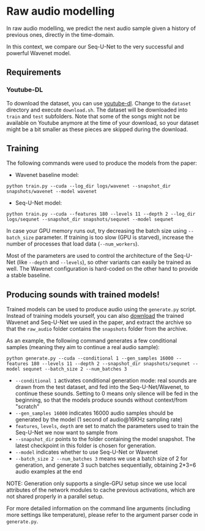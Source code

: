 # Raw audio modelling

In raw audio modelling, we predict the next audio sample given a history of previous ones, directly in the time-domain.

In this context, we compare our Seq-U-Net to the very successful and powerful Wavenet model.

## Requirements
### Youtube-DL

To download the dataset, you can use [youtube-dl](https://github.com/ytdl-org/youtube-dl).
Change to the ```dataset``` directory and execute ```download.sh```.
The dataset will be downloaded into ```train``` and ```test``` subfolders.
Note that some of the songs might not be available on Youtube anymore at the time of your download, so your dataset might be a bit smaller as these pieces are skipped during the download.

## Training

The following commands were used to produce the models from the paper:

* Wavenet baseline model:
```
python train.py --cuda --log_dir logs/wavenet --snapshot_dir snapshots/wavenet --model wavenet
```

* Seq-U-Net model:
```
python train.py --cuda --features 180 --levels 11 --depth 2 --log_dir logs/sequnet --snapshot_dir snapshots/sequnet --model sequnet
```

In case your GPU memory runs out, try decreasing the batch size using ```--batch_size``` parameter.
If training is too slow (GPU is starved), increase the number of processes that load data (```--num_workers```). 

Most of the parameters are used to control the architecture of the Seq-U-Net (like ``--depth`` and ``--levels``), so other variants can easily be trained as well.
The Wavenet configuration is hard-coded on the other hand to provide a stable baseline.

## Producing sounds with trained models!

Trained models can be used to produce audio using the ``generate.py`` script.
Instead of training models yourself, you can also [download](https://www.dropbox.com/s/69oh0iwhy153ncd/models.zip?dl=1) the trained Wavenet and Seq-U-Net we used in the paper, and extract the archive so that the ``raw_audio`` folder contains the ``snapshots`` folder from the archive.

As an example, the following command generates a few conditional samples (meaning they aim to continue a real audio sample):

```
python generate.py --cuda --conditional 1 --gen_samples 16000 --features 180 --levels 11 --depth 2 --snapshot_dir snapshots/sequnet --model sequnet --batch_size 2 --num_batches 3
```

* ``--conditional 1`` activates conditional generation mode: real sounds are drawn from the test dataset, and fed into the Seq-U-Net/Wavenet, to continue these sounds. Setting to 0 means only silence will be fed in the beginning, so that the models produce sounds without context/from "scratch"
* ``--gen_samples 16000`` indicates 16000 audio samples should be generated by the model (1 second of audio@16KHz sampling rate)
* ``features``, ``levels``, ``depth`` are set to match the parameters used to train the Seq-U-Net we now want to sample from
* ``--snapshot_dir`` points to the folder containing the model snapshot. The latest checkpoint in this folder is chosen for generation.
* ``--model`` indicates whether to use Seq-U-Net or Wavenet
* ``--batch_size 2 --num_batches 3`` means we use a batch size of 2 for generation, and generate 3 such batches sequentially, obtaining 2*3=6 audio examples at the end

NOTE: Generation only supports a single-GPU setup since we use local attributes of the network modules to cache previous activations, which are not shared properly in a parallel setup.

For more detailed information on the command line arguments (including more settings like temperature), please refer to the argument parser code in ``generate.py``.